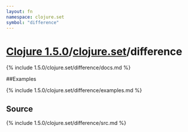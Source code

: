 ```yaml
---
layout: fn
namespace: clojure.set
symbol: "difference"
---
```


# [Clojure 1.5.0](../../)/[clojure.set](../)/difference

{% include 1.5.0/clojure.set/difference/docs.md %}

##Examples

{% include 1.5.0/clojure.set/difference/examples.md %}
## Source
{% include 1.5.0/clojure.set/difference/src.md %}

